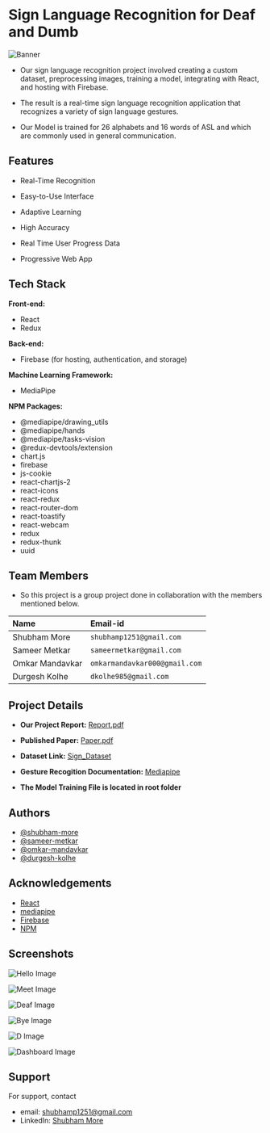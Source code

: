 # **Sign Language Recognition for Deaf and Dumb**

![Banner](./public/banner.png)

- Our sign language recognition project involved creating a custom dataset, preprocessing images, training a model, integrating with React, and hosting with Firebase. 

- The result is a real-time sign language recognition application that recognizes a variety of sign language gestures.

- Our Model is trained for 26 alphabets and 16 words of ASL and which are commonly used in general communication.

## Features

- Real-Time Recognition

- Easy-to-Use Interface

- Adaptive Learning

- High Accuracy

- Real Time User Progress Data

- Progressive Web App

## Tech Stack

**Front-end:**

- React
- Redux

**Back-end:**

- Firebase (for hosting, authentication, and storage)

**Machine Learning Framework:**

- MediaPipe

**NPM Packages:**

- @mediapipe/drawing_utils
- @mediapipe/hands
- @mediapipe/tasks-vision
- @redux-devtools/extension
- chart.js
- firebase
- js-cookie
- react-chartjs-2
- react-icons
- react-redux
- react-router-dom
- react-toastify
- react-webcam
- redux
- redux-thunk
- uuid

## Team Members

- So this project is a group project done in collaboration with the members mentioned below.

| Name            | Email-id                      |
| :-------------- | :---------------------------- |
| Shubham More    | `shubhamp1251@gmail.com`      |
| Sameer Metkar   | `sameermetkar@gmail.com`      |
| Omkar Mandavkar | `omkarmandavkar000@gmail.com` |
| Durgesh Kolhe   | `dkolhe985@gmail.com`         |

## Project Details

- **Our Project Report:** [Report.pdf](https://drive.google.com/file/d/16juuwsmj64JJ915ghxV7OFlqKyAlTQpB/view?usp=share_link)

- **Published Paper:** [Paper.pdf](https://drive.google.com/file/d/1QAuSWb8op7bFkqhItBbyoqwBbxWbSZvw/view?usp=share_link)

- **Dataset Link:** [Sign_Dataset](https://drive.google.com/drive/folders/1LUUknqqRNHAmIZYrcgo-4n2HrM37uFa3?usp=share_link)

- **Gesture Recogition Documentation:** [Mediapipe](https://developers.google.com/mediapipe/solutions/vision/gesture_recognizer)

- **The Model Training File is located in root folder**

## Authors

- [@shubham-more](https://github.com/shubhammore1251/)
- [@sameer-metkar](https://github.com/sameermetkar/)
- [@omkar-mandavkar](https://github.com/omkarmandavkar/)
- [@durgesh-kolhe](https://github.com/Durgesh240)

## Acknowledgements

- [React](https://react.dev/)
- [mediapipe](https://developers.google.com/mediapipe)
- [Firebase](https://firebase.google.com/)
- [NPM](https://www.npmjs.com/)

## Screenshots

![Hello Image](./public/screenshots/Hello.jpg)

![Meet Image](./public/screenshots/Meet.jpg)

![Deaf Image](./public/screenshots/Deaf.jpg)

![Bye Image](./public/screenshots/Bye.jpg)

![D Image](./public/screenshots/D.jpg)

![Dashboard Image](./public/screenshots/dasboard.jpeg)

## Support

For support, contact

- email: shubhamp1251@gmail.com
- LinkedIn: [Shubham More](https://www.linkedin.com/in/shubham-more1251/)
